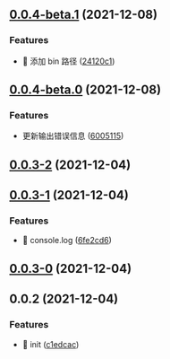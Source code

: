 ## [0.0.4-beta.1](https://github.com/lxchuan12/create-new-repo/compare/0.0.4-beta.0...0.0.4-beta.1) (2021-12-08)


### Features

* 🎸 添加 bin 路径 ([24120c1](https://github.com/lxchuan12/create-new-repo/commit/24120c1f365d7b6336becb2601d34f461a7337f2))

## [0.0.4-beta.0](https://github.com/lxchuan12/create-new-repo/compare/0.0.3-2...0.0.4-beta.0) (2021-12-08)


### Features

* 更新输出错误信息 ([6005115](https://github.com/lxchuan12/create-new-repo/commit/600511539671df899401a4530bdfa67cb63624ff))

## [0.0.3-2](https://github.com/lxchuan12/create-new-repo/compare/0.0.3-1...0.0.3-2) (2021-12-04)

## [0.0.3-1](https://github.com/lxchuan12/create-new-repo/compare/0.0.2...0.0.3-1) (2021-12-04)


### Features

* 🎸 console.log ([6fe2cd6](https://github.com/lxchuan12/create-new-repo/commit/6fe2cd60416d486d6300cf1e96177a6c209d0760))

## [0.0.3-0](https://github.com/lxchuan12/create-new-repo/compare/0.0.2...0.0.3-0) (2021-12-04)

## 0.0.2 (2021-12-04)


### Features

* 🎸 init ([c1edcac](https://github.com/lxchuan12/create-new-repo/commit/c1edcac6087863d43b40f02e7c9fa291603b129e))

